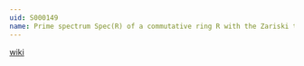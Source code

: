 ```yaml
---
uid: S000149
name: Prime spectrum Spec(R) of a commutative ring R with the Zariski topology
---
```

[wiki](http://en.wikipedia.org/wiki/Prime_spectrum)

